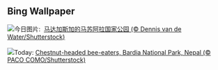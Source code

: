## Bing Wallpaper
![](https://www.bing.com/th?id=OHR.MadagascarRiver_ZH-CN3842472014_UHD.jpg&w=1000)今日图片: &nbsp;[马达加斯加的马苏阿拉国家公园 (© Dennis van de Water/Shutterstock)](https://www.bing.com/th?id=OHR.MadagascarRiver_ZH-CN3842472014_UHD.jpg)
<br><br/>
![](https://www.bing.com/th?id=OHR.ChestnutBeeEater_EN-US6538566329_UHD.jpg&w=1000)Today: [Chestnut-headed bee-eaters, Bardia National Park, Nepal (© PACO COMO/Shutterstock)](https://www.bing.com/th?id=OHR.ChestnutBeeEater_EN-US6538566329_UHD.jpg)
<br><br/>
